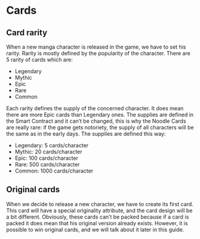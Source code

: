 # Cards

## Card rarity
When a new manga character is released in the game, we have to set his rarity. Rarity is mostly defined by the popularity of the character.
There are 5 rarity of cards which are:
- Legendary
- Mythic
- Epic
- Rare
- Common

Each rarity defines the supply of the concerned character. It does mean there are more Epic cards than Legendary ones.
The supplies are defined in the Smart Contract and it can’t be changed, this is why the Noodle Cards are really rare: if the game gets notoriety, the supply of all characters will be the same as in the early days.
The supplies are defined this way:
- Legendary: 5 cards/character
- Mythic: 20 cards/character
- Epic: 100 cards/character
- Rare: 500 cards/character
- Common: 1000 cards/character

## Original cards
When we decide to release a new character, we have to create its first card. This card will have a special originality attribute, and the card design will be a bit different.
Obviously, these cards can’t be packed because if a card is packed it does mean that his original version already exists. However, it is possible to win original cards, and we will talk about it later in this guide.
